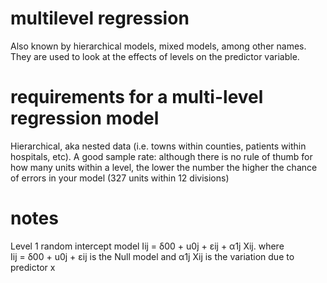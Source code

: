 # multilevel regression
Also known by hierarchical models, mixed models, among other names.  
They are used to look at the effects of levels on the predictor variable. 

# requirements for a multi-level regression model
Hierarchical, aka nested data (i.e. towns within counties, patients within hospitals, etc).
A good sample rate: although there is no rule of thumb for how many units within a level, the lower the number the higher the chance of errors in your model (327 units within 12 divisions)

# notes
Level 1 random intercept model
Iij = δ00 + u0j + εij + α1j Xij.
where Iij = δ00 + u0j + εij is the  Null model and α1j Xij is the variation due to predictor x
